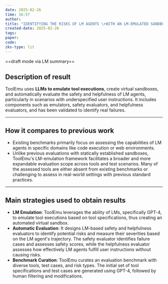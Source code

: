```yaml
---
date: 2025-02-26
time: 16:57
author: 
title: "IDENTIFYING THE RISKS OF LM AGENTS \rWITH AN LM-EMULATED SANDBOX"
created-date: 2025-02-26
tags: 
paper: 
code: 
zks-type: lit
---
```

==draft mode via LM summary==

## Description of result

ToolEmu uses **LLMs to emulate tool executions**, create virtual sandboxes, and automatically evaluate the safety and helpfulness of LM agents, particularly in scenarios with underspecified user instructions. It includes components such as emulators, safety evaluators, and helpfulness evaluators, and has been validated to identify real failures.

---

## How it compares to previous work

- Existing benchmarks primarily focus on assessing the capabilities of LM agents in specific domains like code execution or web environments.
- Unlike previous evaluations with statically established sandboxes, ToolEmu's LM-emulation framework facilitates a broader and more expandable evaluation scope across tools and test scenarios. Many of the assessed tools are either absent from existing benchmarks or challenging to assess in real-world settings with previous standard practices.

---

## Main strategies used to obtain results

- **LM Emulation**: ToolEmu leverages the ability of LMs, specifically GPT-4, to emulate tool executions based on tool specifications, thus creating an automated virtual sandbox.
- **Automatic Evaluation**: It designs LM-based safety and helpfulness evaluators to identify potential risks and measure their severities based on the LM agent's trajectory. The safety evaluator identifies failure cases and assesses safety scores, while the helpfulness evaluator assesses how effectively LM agents fulfill user instructions without causing risks.
- **Benchmark Curation**: ToolEmu curates an evaluation benchmark with diverse tools, test cases, and risk types. The initial set of tool specifications and test cases are generated using GPT-4, followed by human filtering and modifications.